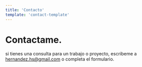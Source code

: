 ```yaml
---
title: 'Contacto'
template: 'contact-template'
---
```


# Contactame.

si tienes una consulta para un trabajo o proyecto, escribeme a  hernandez.hs@gmail.com o completa el formulario.
